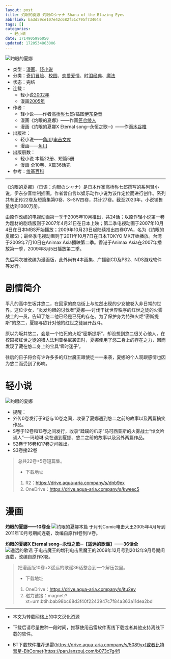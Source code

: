 ```yaml
---
layout: post
title: 灼眼的夏娜 灼眼のシャナ Shana of the Blazing Eyes
abbrlink: ba3d59ce107e42c682f51c795f734044
tags: []
categories:
  - 轻小说
date: 1714905996050
updated: 1720534863006
---
```


![灼眼的夏娜](https://img.20000207.xyz/file/8d1c49a72540550957c13.jpg)

- 类型：[漫画](/index.php/category/漫画)、[轻小说](/index.php/category/轻小说)
- 分类：[奇幻冒险](/index.php/category/奇幻冒险)、[校园](/index.php/category/校园)、[恋爱爱情](/index.php/category/恋爱爱情)、[时泪经典](/index.php/category/时泪经典)、[魔法](/index.php/category/魔法)
- 状态：完结
- 连载：
  - 轻小说[2002年](/index.php/category/2002年)
  - 漫画[2005年](/index.php/category/2005年)
- 作者：
  - 轻小说——作者[高桥弥七郎](/index.php/category/高桥弥七郎)/插图[伊东杂音](/index.php/category/伊东杂音)
  - 漫画《灼眼的夏娜》——作画[笹仓绫人](/index.php/category/笹仓绫人)
  - 漫画《灼眼的夏娜X Eternal song─永恒之歌─》——作画[木谷椎](/index.php/category/木谷椎)
- 出版社：
  - 轻小说——[角川](/index.php/category/角川)/[电击文库](/index.php/category/电击文库)
  - 漫画——[角川](/index.php/category/角川)
- 出版册数：
  - 轻小说 本篇22册、短篇5册
  - 漫画 全10卷、X篇36话完
- 参考：[维基百科](https://zh.wikipedia.org/wiki/灼眼的夏娜)

***

《灼眼的夏娜》（日语：灼眼のシャナ）是日本作家高桥弥七郎撰写的系列轻小说，伊东杂音绘制插画。作者曾自言以娱乐动作小说为该作定位而进行创作。系列共有正传22卷及短篇集第0卷、S\~SIV四卷，共计27卷。截至2023年，小说销售量达到1080万册。

由原作改编的电视动画第一季于2005年10月推出，共24话；以原作轻小说第一卷为题材的剧场版则于2007年4月21日在日本上映；第二季电视动画于2007年10月4日在日本MBS开始播放；2009年10月23日起陆续推出四卷OVA，名为《灼眼的夏娜S》；最终季电视动画则于2011年10月7日在日本TOKYO MX开始播放。台湾于2009年7月10日在Animax Asia播映第二季。香港于Animax Asia在2007年播放第一季，2009年8月5日播放第二季。

先后两次被改编为漫画版，此外尚有4本画集、广播剧CD及PS2、NDS游戏软件等发行。

# 剧情简介

平凡的高中生坂井悠二，在回家的商店街上与忽然出现的少女被卷入非日常的世界。这位少女，“炎发灼眼的讨伐者”夏娜──讨伐干扰世界秩序的红世之徒的火雾战士的一员，告知了悠二他已经是已死的存在。为了保护身为特殊火炬“密斯提斯”的悠二，夏娜与欲针对他的红世之徒展开战斗。

原以为坂井悠二，会是一个怕死的火炬“密斯提斯”，却没想到悠二很关心他人，在校园被红世之徒的猎人法利亚格尼袭击时，夏娜使用了悠二身上的存在之力，因而发现了藏在悠二身上的宝具‘零时迷子’。

往后的日子将会有许许多多的红世魔王跟使徒一一来袭，夏娜的个人观跟感情也因为悠二而受到了影响。

# 轻小说

![灼眼的夏娜](https://img.20000207.xyz/file/8d1c49a72540550957c13.jpg)

- 提醒：
- 外传0卷发行于9卷与10卷之间，收录了夏娜遇到悠二之前的故事以及两篇搞笑作品。
- S卷于12卷和13卷之间发行，收录“蹂躏的爪牙”马可西亚斯的火雾战士“悼文吟诵人”──玛琼琳·朵在遇到夏娜、悠二之前的故事以及另外两篇作品。
- S2卷于16卷和17卷之间推出。
- S3卷接22卷

> 总共22卷+5卷短篇集。
>
> - 下载地址
>
> 1. R2：<https://drive.aqua-aria.company/s/dnb9ex>
> 2. OneDrive：<https://drive.aqua-aria.company/s/kweec5>

# 漫画

**灼眼的夏娜——10卷全**
![灼眼的夏娜本篇](https://img.20000207.xyz/file/b4a8a8b5951fa405859a1.jpg)
于月刊Comic电击大王2005年4月号到2011年10月号期间连载，改编自原作I卷到IV卷。

**灼眼的夏娜X Eternal song─永恒之歌─【遥远的歌谣】——36话全**
![遥远的歌谣](https://img.20000207.xyz/file/27d4bead5514580920f07.jpg)
于电击魔王的增刊电击黑魔王的2009年12月号到2012年9月号期间连载，改编自原作X卷。

> 把漫画版10卷+X遥远的歌谣36话整合到一个解压包里。
>
> - 下载地址
>
> 1. OneDrive：<https://drive.aqua-aria.company/s/itu2ev>
> 2. 磁力链接：magnet:?xt=urn:btih:bab98bc68d3f40f2243947c7f84a363a11dea2bd

***

- 本文为转载网络上的中文汉化资源

- 下载后请尽量做种一段时间，推荐使用迅雷软件离线下载或者其他支持离线下载的软件。

- BT下载软件推荐迅雷(<https://drive.aqua-aria.company/s/5089yx)或者比特彗星-BitComet(https://pan.lanzouj.com/b073c7g4f>)

